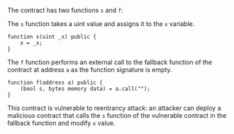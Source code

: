 The contract has two functions `s` and `f`:

The `s` function takes a uint value and assigns it to the `x` variable.
```
function s(uint _x) public {
	x = _x;
}
```

The `f` function performs an external call to the fallback function of the contract at address `a` as the function signature is empty.
```
function f(address a) public {
    (bool s, bytes memory data) = a.call("");
}
```

This contract is vulnerable to reentrancy attack: an attacker can deploy a malicious contract that calls the `s` function of the vulnerable contract in the fallback function and modify `x` value. 